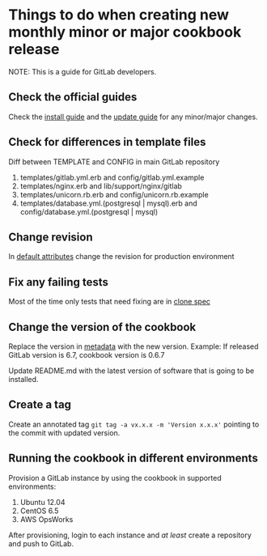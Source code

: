 # Things to do when creating new monthly minor or major cookbook release

NOTE: This is a guide for GitLab developers.

## Check the official guides

Check the [install guide](https://gitlab.com/gitlab-org/gitlab-ce/blob/master/doc/install/installation.md) and the [update guide](https://gitlab.com/gitlab-org/gitlab-ce/blob/master/doc/update/patch_versions.md) for any minor/major changes.

## Check for differences in template files

Diff between TEMPLATE and CONFIG in main GitLab repository

1. templates/gitlab.yml.erb and config/gitlab.yml.example
1. templates/nginx.erb and lib/support/nginx/gitlab
1. templates/unicorn.rb.erb and config/unicorn.rb.example
1. templates/database.yml.(postgresql | mysql).erb and config/database.yml.(postgresql | mysql)

## Change revision

In  [default attributes](https://gitlab.com/gitlab-org/cookbook-gitlab/blob/master/attributes/default.rb#L45) change the revision for production environment

## Fix any failing tests

Most of the time only tests that need fixing are in [clone spec](spec/clone_spec.rb)

## Change the version of the cookbook

Replace the version in [metadata](metadata.rb) with the new version.
Example: If released GitLab version is 6.7, cookbook version is 0.6.7

Update README.md with the latest version of software that is going to be installed.

## Create a tag

Create an annotated tag `git tag -a vx.x.x -m 'Version x.x.x'` pointing to the commit with updated version.

## Running the cookbook in different environments

Provision a GitLab instance by using the cookbook in supported environments:

1. Ubuntu 12.04
1. CentOS 6.5
1. AWS OpsWorks

After provisioning, login to each instance and *at least* create a repository and push to GitLab.
